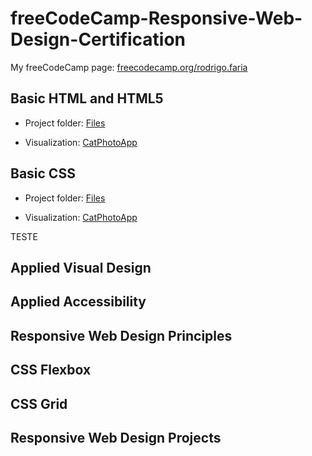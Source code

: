 # freeCodeCamp-Responsive-Web-Design-Certification

My freeCodeCamp page: <a href="https://www.freecodecamp.org/rodrigo.faria" target="_blank"> freecodecamp.org/rodrigo.faria </a>

## Basic HTML and HTML5

- Project folder: <a href="https://github.com/rfaria/freeCodeCamp-Responsive-Web-Design-Certification/tree/master/Basic%20HTML%20and%20HTML5">Files</a>

- Visualization: <a href="https://htmlpreview.github.io/?https://github.com/rfaria/freeCodeCamp-Responsive-Web-Design-Certification/blob/master/Basic%20HTML%20and%20HTML5/CatPhotoApp.html" target="_blank">CatPhotoApp</a>

## Basic CSS

- Project folder: <a href="https://github.com/rfaria/freeCodeCamp-Responsive-Web-Design-Certification/tree/master/Basic%20CSS">Files</a>

- Visualization: <a href="https://htmlpreview.github.io/?https://github.com/rfaria/freeCodeCamp-Responsive-Web-Design-Certification/blob/master/Basic%20CSS/CatPhotoApp.html" target="_blank">CatPhotoApp</a>

TESTE

## Applied Visual Design
## Applied Accessibility
## Responsive Web Design Principles
## CSS Flexbox
## CSS Grid
## Responsive Web Design Projects
